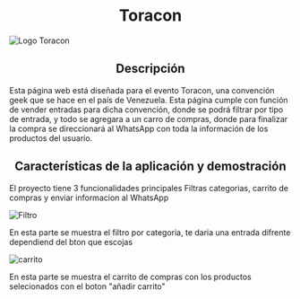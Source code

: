 
<h1 align="center"> Toracon </h1>


![Logo Toracon](https://user-images.githubusercontent.com/104181677/214110226-cb904f0e-e44b-495b-b5bb-4c03e3647855.jpg)


<h2 align="center"> Descripción </h2>

<p> Esta página web está diseñada para el evento Toracon, una convención geek que se hace en el país de Venezuela. Esta página cumple con función de vender entradas para dicha convención, donde se podrá filtrar por tipo de entrada, y todo se agregara a un carro de compras, donde para finalizar la compra se direccionará al WhatsApp con toda la información de los productos del usuario. </p>

<h2 align="center">Características de la aplicación y demostración</h2>

<p> El proyecto tiene 3 funcionalidades principales Filtras categorias, carrito de compras y enviar informacion al WhatsApp </p>


![Filtro](https://user-images.githubusercontent.com/104181677/214186843-7f82fb79-56a8-4b3b-98ca-d069afb7b778.png)

<p> En esta parte se muestra el filtro por categoria, te daria una entrada difrente dependiend del bton que escojas </p>

![carrito](https://user-images.githubusercontent.com/104181677/214187544-31a31ce6-db2c-422e-8e11-563ce567ba2d.png)

<p> En esta parte se muestra el carrito de compras con los productos selecionados con el boton "añadir carrito" </p>
